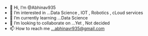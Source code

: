 - 👋 Hi, I’m @Abhinav935
- 👀 I’m interested in ...Data Science , IOT , Robotics , cLoud services
- 🌱 I’m currently learning ...Data Science
- 💞️ I’m looking to collaborate on ...Yet , Not decided
- 📫 How to reach me ...abhinavr935@gmail.com

<!---
Abhinav935/Abhinav935 is a ✨ special ✨ repository because its `README.md` (this file) appears on your GitHub profile.
You can click the Preview link to take a look at your changes.
--->
